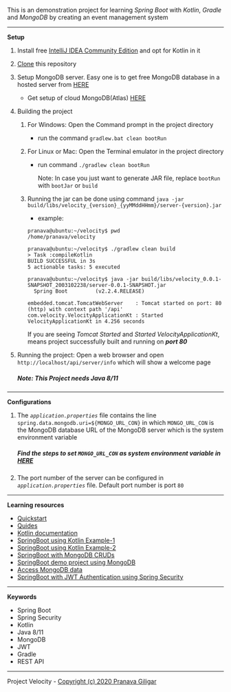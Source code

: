 This is an demonstration project for learning _Spring Boot_ with _Kotlin_, _Gradle_ and _MongoDB_ by creating an event management system

---

**Setup**
1. Install free [IntelliJ IDEA Community Edition](https://www.jetbrains.com/idea/download/#section=mac) and opt for Kotlin in it 
2. [Clone](https://github.com/pranavagiligar/demospring.git) this repository
3. Setup MongoDB server. Easy one is to get free MongoDB database in a hosted server from [HERE](https://account.mongodb.com/account/login)
   - Get setup of cloud MongoDB(Atlas) [HERE](docs/CLOUD_MONGODB_SETUP.md)   
4. Building the project
    1. For Windows: Open the Command prompt in the project directory
        * run the command `gradlew.bat clean bootRun`
    2. For Linux or Mac: Open the Terminal emulator in the project directory
        * run command `./gradlew clean bootRun`
        
             Note: In case you just want to generate JAR file, replace `bootRun` with `bootJar` or `build`
        
    3. Running the jar can be done using command `java -jar build/libs/velocity_{version}_{yyMMddHHmm}/server-{version}.jar`
       - example: 

        ```
        pranava@ubuntu:~/velocity$ pwd
        /home/pranava/velocity
        
        pranava@ubuntu:~/velocity$ ./gradlew clean build
        > Task :compileKotlin
        BUILD SUCCESSFUL in 3s
        5 actionable tasks: 5 executed
        
        pranava@ubuntu:~/velocity$ java -jar build/libs/velocity_0.0.1-SNAPSHOT_2003102238/server-0.0.1-SNAPSHOT.jar
          Spring Boot         (v2.2.4.RELEASE)
      
        embedded.tomcat.TomcatWebServer    : Tomcat started on port: 80 (http) with context path '/api'
        com.velocity.VelocityApplicationKt : Started VelocityApplicationKt in 4.256 seconds
       ```
       
       If you are seeing _Tomcat Started_ and _Started VelocityApplicationKt_, means project successfully built and running on _**port 80**_
   
 5. Running the project: Open a web browser and open `http://localhost/api/server/info` which will show a welcome page
 
    ##### Note: This Project needs Java 8/11
 
---

**Configurations**
1. The _`application.properties`_ file contains the line
`spring.data.mongodb.uri=${MONGO_URL_CON}`
in which `MONGO_URL_CON` is the MongoDB database URL of the MongoDB server which is the system environment variable

   #####  Find the steps to set `MONGO_URL_CON` as system environment variable in [HERE](docs/ENV_CONFIG.md)

2. The port number of the server can be configured in _`application.properties`_ file. Default port number is port `80`

---

**Learning resources**
+ [Quickstart](https://spring.io/quickstart)
+ [Quides](https://spring.io/guides)
+ [Kotlin documentation](https://kotlinlang.org/docs/reference/)
+ [SpringBoot using Kotlin Example-1](https://spring.io/guides/tutorials/spring-boot-kotlin/)
+ [SpringBoot using Kotlin Example-2](https://developer.okta.com/blog/2019/09/17/build-a-spring-boot-kotlin-app)
+ [SpringBoot with MongoDB CRUDs](https://www.devglan.com/spring-boot/spring-boot-mongodb-crud)
+ [SpringBoot demo project using MongoDB](https://github.com/spring-guides/tut-spring-boot-kotlin)
+ [Access MongoDB data](https://spring.io/guides/gs/accessing-data-mongodb/)
+ [SpringBoot with JWT Authentication using Spring Security](https://auth0.com/blog/implementing-jwt-authentication-on-spring-boot/)

---

**Keywords**
+ Spring Boot 
+ Spring Security
+ Kotlin
+ Java 8/11
+ MongoDB
+ JWT
+ Gradle 
+ REST API

---

Project Velocity -
[Copyright (c) 2020 Pranava Giligar](https://github.com/pranavagiligar/velocity/blob/master/LICENSE)
